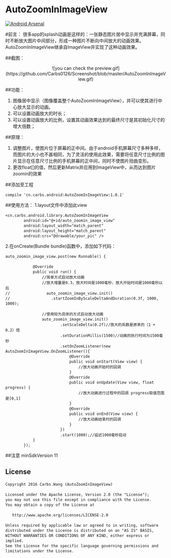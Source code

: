 # AutoZoomInImageView
[![Android Arsenal](https://img.shields.io/badge/Android%20Arsenal-AutoZoomInImageView-brightgreen.svg?style=flat)](http://android-arsenal.com/details/1/3819)

#前言：
很多app的splash动画是这样的：一张静态图片居中显示并充满屏幕，同时不断放大图片中间部分，形成一种图片不断向中间放大的动画效果。AutoZoomInImageView继承自ImageView并实现了这种动画效果。

##截图：
<center>
![you can check the preview.gif](https://github.com/Carbs0126/Screenshot/blob/master/AutoZoomInImageView.gif)
</center>

##功能：
1. 图像居中显示（图像覆盖整个AutoZoomInImageView），并可以使其进行中心放大显示的动画。
2. 可以设置动画放大的时长；
3. 可以设置动画放大的比例，设置其动画效果达到的最终尺寸是其初始化尺寸的增大倍数；

##原理：
1. 调整图片，使图片位于屏幕的正中间。由于android手机屏幕尺寸多种多样，而图片的大小也不甚相同，为了灵活的使用此效果，需要将任意尺寸比例的图片显示在任意尺寸比例的手机屏幕的正中间，同时不使图片扭曲变形。
2. 更改float[]的值，然后更新Matrix并应用到ImageView中，从而达到图片zoomin的效果

##添加至工程
```
compile 'cn.carbs.android:AutoZoomInImageView:1.0.1'
```

##使用方法：
1.layout文件中添加此view
```
<cn.carbs.android.library.AutoZoomInImageView
        android:id="@+id/auto_zoomin_image_view"
        android:layout_width="match_parent"
        android:layout_height="match_parent"
        android:src="@drawable/your_pic" />
```

2.在onCreate(Bundle bundle)函数中，添加如下代码：
```
auto_zoomin_image_view.post(new Runnable() {

            @Override
            public void run() {
                //简单方式启动放大动画
                //放大增量是0.3，放大时间是1000毫秒，放大开始时间是1000毫秒以后
//                auto_zoomin_image_view.init()
//                  .startZoomInByScaleDeltaAndDuration(0.3f, 1000, 1000);

                //使用较为具体的方式启动放大动画
                auto_zoomin_image_view.init()
                        .setScaleDelta(0.2f)//放大的系数是原来的（1 + 0.2）倍
                        .setDurationMillis(1500)//动画的执行时间为1500毫秒
                        .setOnZoomListener(new AutoZoomInImageView.OnZoomListener(){
                            @Override
                            public void onStart(View view) {
                                //放大动画开始时的回调
                            }
                            @Override
                            public void onUpdate(View view, float progress) {
                                //放大动画进行过程中的回调 progress取值范围是[0,1]
                            }
                            @Override
                            public void onEnd(View view) {
                                //放大动画结束时的回调
                            }
                        })
                        .start(1000);//延迟1000毫秒启动
            }
        });

```

##注意
minSdkVersion 11

## License

    Copyright 2016 Carbs.Wang (AutoZoomInImageView)

    Licensed under the Apache License, Version 2.0 (the "License");
    you may not use this file except in compliance with the License.
    You may obtain a copy of the License at

       http://www.apache.org/licenses/LICENSE-2.0

    Unless required by applicable law or agreed to in writing, software
    distributed under the License is distributed on an "AS IS" BASIS,
    WITHOUT WARRANTIES OR CONDITIONS OF ANY KIND, either express or implied.
    See the License for the specific language governing permissions and
    limitations under the License.
